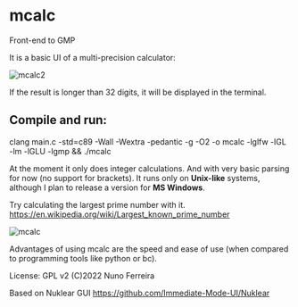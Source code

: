# mcalc
Front-end to GMP

It is a basic UI of a multi-precision calculator:

![mcalc2](https://user-images.githubusercontent.com/19549703/164544763-2203bf6c-93d6-46bc-b4b7-7faf4f208e4d.png)

If the result is longer than 32 digits, it will be displayed in the terminal.



## Compile and run:
clang main.c -std=c89 -Wall -Wextra -pedantic -g -O2 -o mcalc -lglfw -lGL -lm -lGLU -lgmp && ./mcalc



At the moment it only does integer calculations. And with very basic parsing for now (no support for brackets). It runs only on **Unix-like** systems, although I plan to release a version for **MS Windows**.

Try calculating the largest prime number with it. https://en.wikipedia.org/wiki/Largest_known_prime_number

![mcalc](https://user-images.githubusercontent.com/19549703/164498824-fc521903-d376-4a63-9a78-52ddb58988d2.png)

Advantages of using mcalc are the speed and ease of use (when compared to programming tools like python or bc).

License: GPL v2
(C)2022 Nuno Ferreira 

Based on Nuklear GUI 
https://github.com/Immediate-Mode-UI/Nuklear
